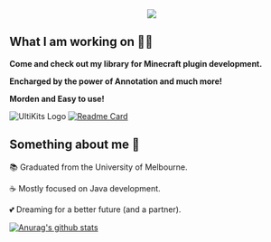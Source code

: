 <div align="center">
  <img src="https://github.com/wisdommen/wisdommen/blob/master/imgs/widwommen.png?raw=true"/>
  <br/>
</div>

<!--
<div id="badges" align="center">
  <a href="https://www.linkedin.com/in/lingbao1/">
    <img src="https://img.shields.io/badge/LinkedIn-blue?style=for-the-badge&logo=linkedin&logoColor=white" alt="LinkedIn Badge"/>
  </a>
  <a href="your-youtube-URL">
    <img src="https://img.shields.io/badge/YouTube-red?style=for-the-badge&logo=youtube&logoColor=white" alt="Youtube Badge"/>
  </a>
  <a href="your-twitter-URL">
    <img src="https://img.shields.io/badge/Twitter-blue?style=for-the-badge&logo=twitter&logoColor=white" alt="Twitter Badge"/>
  </a>
</div>
-->

## What I am working on 🧑‍💻

**Come and check out my library for Minecraft plugin development.**

**Encharged by the power of Annotation and much more!**

**Morden and Easy to use!**

![UltiKits Logo](https://github.com/wisdommen/wisdommen/blob/master/imgs/ultikits-logo.png?raw=true)
[![Readme Card](https://github-readme-stats.vercel.app/api/pin/?username=ultikits&repo=UltiTools-Reborn)](https://github.com/UltiKits/UltiTools-Reborn)

## Something about me 🐍

📚 Graduated from the University of Melbourne. 

☕ Mostly focused on Java development. 

💕 Dreaming for a better future (and a partner).

[![Anurag's github stats](https://github-readme-stats.vercel.app/api?username=wisdommen&count_private=true&show_icons=true&theme=material-palenight)](https://github.com/wisdommen/wisdommen)

